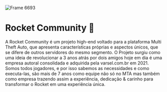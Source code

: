 ![Frame 6693](https://user-images.githubusercontent.com/85264247/177539217-80cb774f-ec77-49ca-b39d-0ced633be8df.png)

# Rocket Community :rocket:
A Rocket Community é um projeto high-end voltado para a plataforma Multi Theft Auto, que apresenta características próprias e aspectos únicos, que se difere de outros servidores do mesmo segmento. O Projeto surgiu como uma ideia de revolucionar a 3 anos atrás por dois amigos hoje em dia é uma empresa autoral consolidada e adquirida pela varsel.com.br em 2021.  Somos todos jogadores, e por isso sabemos as necessidades e como executa-las, são mais de 7 anos como equipe não só no MTA mas também como empresa trazendo assim a experiência, dedicação & carinho para transformar o Rocket em uma experiência única.
